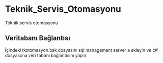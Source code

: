 # Teknik_Servis_Otomasyonu
 Teknik servis otomasyonu

## Veritabanı Bağlantısı
İçindeki tkotomasyon.bak dosyasını sql management server a ekleyin ve c# dosyasona veri tabanı bağlantısını yapın
